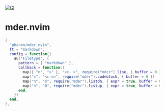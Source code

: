 [![CI](https://github.com/phanen/toggle-checkbox.nvim/actions/workflows/ci.yml/badge.svg)](https://github.com/phanen/toggle-checkbox.nvim/actions/workflows/ci.yml)
# mder.nvim

```lua
{
  "phanen/mder.nvim",
  ft = "markdown",
  config = function()
    au("Filetype", {
      pattern = { "markdown" },
      callback = function()
        map({ "n", "x" }, "<c- >", require("mder").line, { buffer = 0 })
        map("x", "<c-e>", require("mder").codeblock, { buffer = 0 })
        map("n", "o", require("mder").listdn, { expr = true, buffer = 0 })
        map("n", "O", require("mder").listup, { expr = true, buffer = 0 })
      end,
    })
  end,
},
```
